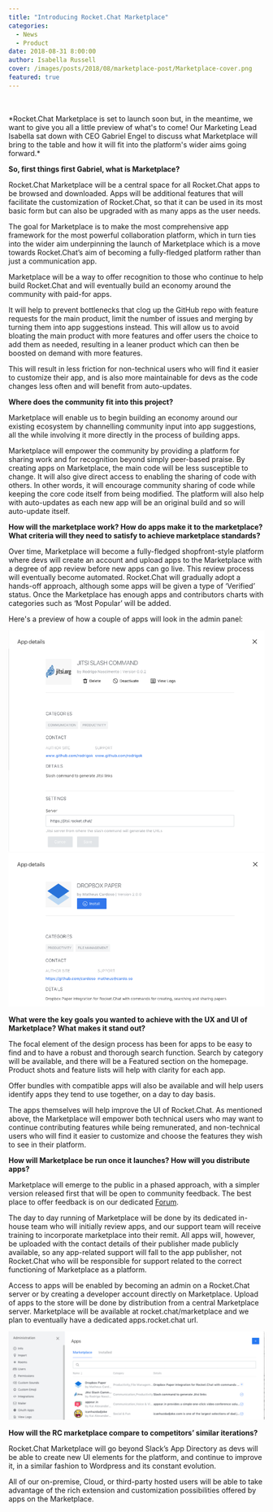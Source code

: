 ```yaml
---
title: "Introducing Rocket.Chat Marketplace"
categories:
  - News
  - Product
date: 2018-08-31 8:00:00
author: Isabella Russell
cover: /images/posts/2018/08/marketplace-post/Marketplace-cover.png
featured: true
---
```

<br/>
<br/>
*Rocket.Chat Marketplace is set to launch soon but, in the meantime, we want to give you all a little preview of what's to come! Our Marketing Lead Isabella sat down with CEO Gabriel Engel to discuss what Marketplace will bring to the table and how it will fit into the platform's wider aims going forward.*

**So, first things first Gabriel, what is Marketplace?**

Rocket.Chat Marketplace will be a central space for all Rocket.Chat apps to be browsed and downloaded. Apps will be additional features that will facilitate the customization of Rocket.Chat, so that it can be used in its most basic form but can also be upgraded with as many apps as the user needs.

The goal for Marketplace is to make the most comprehensive app framework for the most powerful collaboration platform, which in turn ties into the wider aim underpinning the launch of Marketplace which is a move towards Rocket.Chat’s aim of becoming a fully-fledged platform rather than just a communication app.

Marketplace will be a way to offer recognition to those who continue to help build Rocket.Chat and will eventually build an economy around the community with paid-for apps.

It will help to prevent bottlenecks that clog up the GitHub repo with feature requests for the main product, limit the number of issues and merging by turning them into app suggestions instead. This will allow us to avoid bloating the main product with more features and offer users the choice to add them as needed, resulting in a leaner product which can then be boosted on demand with more features.

This will result in less friction for non-technical users who will find it easier to customize their app, and is also more maintainable for devs as the code changes less often and will benefit from auto-updates.

**Where does the community fit into this project?**

Marketplace will enable us to begin building an economy around our existing ecosystem by channelling community input into app suggestions, all the while involving it more directly in the process of building apps.

Marketplace will empower the community by providing a platform for sharing work and for recognition beyond simply peer-based praise.
By creating apps on Marketplace, the main code will be less susceptible to change. It will also give direct access to enabling the sharing of code with others. In other words, it will encourage community sharing of code while keeping the core code itself from being modified. The platform will also help with auto-updates as each new app will be an original build and so will auto-update itself.

**How will the marketplace work? How do apps make it to the marketplace? What criteria will they need to satisfy to achieve marketplace standards?**

Over time, Marketplace will become a fully-fledged shopfront-style platform where devs will create an account and upload apps to the Marketplace with a degree of app review before new apps can go live. This review process will eventually become automated.
Rocket.Chat will gradually adopt a hands-off approach, although some apps will be given a type of ‘Verified’ status. Once the Marketplace has enough apps and contributors charts with categories such as ‘Most Popular’ will be added.

Here's a preview of how a couple of apps will look in the admin panel:

<img alt="example app Jitsi Slash Command" src="/images/posts/2018/08/marketplace-post/app-example-jitsi.png" />

<img alt="example app Dropbox Paper" src="/images/posts/2018/08/marketplace-post/app-example-dropbox.png" />

**What were the key goals you wanted to achieve with the UX and UI of Marketplace? What makes it stand out?**

The focal element of the design process has been for apps to be easy to find and to have a robust and thorough search function. Search by category will be available, and there will be a Featured section on the homepage. Product shots and feature lists will help with clarity for each app.

Offer bundles with compatible apps will also be available and will help users identify apps they tend to use together, on a day to day basis.

The apps themselves will help improve the UI of Rocket.Chat. As mentioned above, the Marketplace will empower both technical users who may want to continue contributing features while being remunerated, and non-technical users who will find it easier to customize and choose the features they wish to see in their platform.

**How will Marketplace be run once it launches? How will you distribute apps?**

Marketplace will emerge to the public in a phased approach, with a simpler version released first that will be open to community feedback. The best place to offer feedback is on our dedicated [Forum](https://forums.rocket.chat/c/rocket-chat-apps).

The day to day running of Marketplace will be done by its dedicated in-house team who will initially review apps, and our support team will receive training to incorporate marketplace into their remit. All apps will, however, be uploaded with the contact details of their publisher made publicly available, so any app-related support will fall to the app publisher, not Rocket.Chat who will be responsible for support related to the correct functioning of Marketplace as a platform.

Access to apps will be enabled by becoming an admin on a Rocket.Chat server or by creating a developer account directly on Marketplace.
Upload of apps to the store will be done by distribution from a central Marketplace server.
Marketplace will be available at rocket.chat/marketplace and we plan to eventually have a dedicated apps.rocket.chat url.

<img alt="Rocket.Chat Marketplace Admin Panel" src="/images/posts/2018/08/marketplace-post/Marketplace-Admin.png" />

**How will the RC marketplace compare to competitors’ similar iterations?**

Rocket.Chat Marketplace will go beyond Slack’s App Directory as devs will be able to create new UI elements for the platform, and continue to improve it, in a similar fashion to Wordpress and its constant evolution.

All of our on-premise, Cloud, or third-party hosted users will be able to take advantage of the rich extension and customization possibilities offered by apps on the Marketplace.
